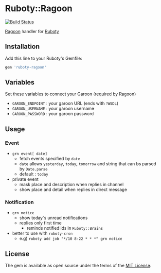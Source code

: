 # Ruboty::Ragoon

[![Build Status](https://travis-ci.org/kwappa/ruboty-ragoon.svg)](https://travis-ci.org/kwappa/ruboty-ragoon)

[Ragoon](https://github.com/kwappa/ragoon) handler for [Ruboty](https://github.com/r7kamura/ruboty)

## Installation

Add this line to your Ruboty's Gemfile:

```ruby
gem 'ruboty-ragoon'
```

## Variables

Set these variables to connect your Garoon (required by Ragoon)

- `GAROON_ENDPOINT`  : your garoon URL (ends with `?WSDL`)
- `GAROON_USERNAME`  : your garoon username
- `GAROON_PASSWORD`  : your garoon password

## Usage

### Event

- `grn event[ date]`
  - fetch events specified by `date`
  - `date` allows `yesterday`, `today`, `tomorrow` and string that can bs parsed by `Date.parse`
  - default : `today`
- private event
  - mask place and description when replies in channel
  - show place and detail when replies in direct message

### Notification

- `grn notice`
  - show today`s unread notifications
  - replies only first time
    - reminds notified ids in `Ruboty::Brains`
- better to use with `ruboty-cron`
  - e.g) `ruboty add job "*/10 8-22 * * *" grn notice`

## License

The gem is available as open source under the terms of the [MIT License](http://opensource.org/licenses/MIT).
